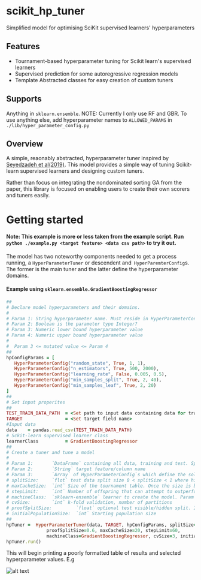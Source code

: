 # scikit_hp_tuner
Simplified model for optimising SciKit supervised learners' hyperparameters

## Features
- Tournament-based hyperparameter tuning for Scikit learn's supervised learners
- Supervised prediction for some autoregressive regression models
- Template Abstracted classes for easy creation of custom tuners

## Supports

  Anything in `sklearn.ensemble`. NOTE: Currently I only use RF and GBR. To use anything else, add hyperparameter names to `ALLOWED_PARAMS` in `./lib/hyper_parameter_config.py`
  
  ## Overview
  
   A simple, reaonably abstracted, hyperparameter tuner inspired by [Seyedzadeh et al\(2019)](https://www.researchgate.net/publication/336210712_Multi-Objective_Optimisation_for_Tuning_Building_Heating_and_Cooling_Loads_Forecasting_Models). This model provides a simple way of tuning Scikit-learn supervised learners and designing custom tuners.
   
   Rather than focus on integrating the nondominated sorting GA from the paper, this library is focused on enabling users to create their own scorers and tuners easily.
   
 # Getting started
 
 #### Note: This example is more or less taken from the example script. Run `python ./example.py <target feature> <data csv path>` to try it out.
 
 The model has two noteworthy components needed to get a process running, a `HyperParameterTuner` or descendent and` HyperParemterConfig`s. The former is the main tuner and the latter define the hyperparameter domains.
 
 
#### Example using `sklearn.ensemble.GradientBoostingRegressor`

 ```ruby
 ##
 # Declare model hyperparameters and their domains.
 #
 # Param 1: String hyperparameter name. Must reside in HyperParameterConfig::ALLOWED_PARAMS. Add it if you need it
 # Param 2: Boolean is the parameter type Integer?
 # Param 3: Numeric lower bound hyperparameter value
 # Param 4: Numeric upper bound hyperparameter value
 #
 #  Param 3 <= mutated value <= Param 4
 ##
 hpConfigParams = [
	HyperParameterConfig("random_state", True, 1, 1),
	HyperParameterConfig("n_estimators", True, 500, 2000),
	HyperParameterConfig("learning_rate", False, 0.005, 0.5),
	HyperParameterConfig("min_samples_split", True, 2, 40),
	HyperParameterConfig("min_samples_leaf", True, 2, 20)
]
##
# Set input properites
##
TEST_TRAIN_DATA_PATH  = <Set path to input data containing data for training and 
TARGET                = <Set target field name>
#Input data
data    = pandas.read_csv(TEST_TRAIN_DATA_PATH)
# Sckit-learn supervised learner class 
learnerClass          = GradientBoostingRegressor
##
# Create a tuner and tune a model
#
# Param 1:       `DataFrame` containing all data, training and test. Splitting's dealt with automatically
# Param 2:       `String` target feature/column name
# Param 3:       `Array` of HyperParameterConfig`s which define the solution space
# splitSize:     `flot` test data split size 0 < splitSize < 1 where higher = less training data (Yeah, I know... Too late now)
# maxCacheSize:  `int` Size of the tournament table. Once the size is breached, the tournament begins
# stepLimit:     `int` Number of offspring that can attempt to outperform its parent and be allowed to (This is Sparta!)
# machineClass:  `sklearn-ensemble` learner to create the model. Param 3 needs to have values related to this learner
# cvSize:        `int` k-fold validation, number of partitions
# proofSplitSize:         `float` optional test visible/hidden split. Injects a yellow row letting you see how it would perform if you weren't looking...
# initialPopulationSize:  `int` Starting population size
##
hpTuner =  HyperParameterTuner(data, TARGET, hpConfigParams, splitSize=0.8,
				proofSplitSize=0.6,	maxCacheSize=20, stepLimit=60,
				machineClass=GradientBoostingRegressor,	cvSize=3, initialPopulousSize=12)
hpTuner.run()
```

This will begin printing a poorly formatted table of results and selected hyperparameter values. E.g

![alt text](https://i.imgur.com/YEp1Rmj.png "Logo Title Text 1")

